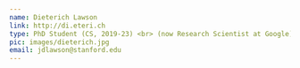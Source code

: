 ```yaml
---
name: Dieterich Lawson
link: http://di.eteri.ch
type: PhD Student (CS, 2019-23) <br> (now Research Scientist at Google)
pic: images/dieterich.jpg
email: jdlawson@stanford.edu
---
```

